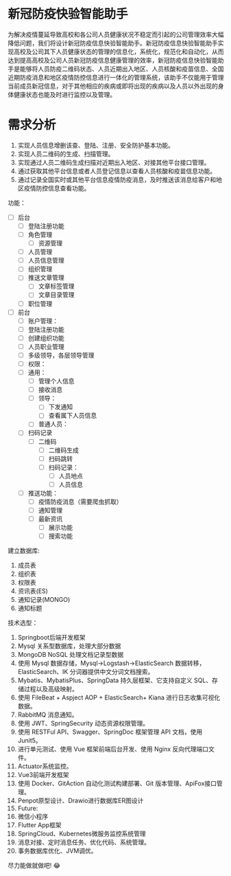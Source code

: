 # 新冠防疫快验智能助手

为解决疫情蔓延导致高校和各公司人员健康状况不稳定而引起的公司管理效率大幅降低问题，我们将设计新冠防疫信息快验智能助手。新冠防疫信息快验智能助手实现高校及公司其下人员健康状态的管理的信息化，系统化，规范化和自动化，从而达到提高高校及公司人员新冠防疫信息健康管理的效率，新冠防疫信息快验智能助手是能够将人员防疫二维码状态、人员近期出入地区、人员核酸和疫苗信息、全国近期防疫消息和地区疫情防控信息进行一体化的管理系统，该助手不仅能用于管理当前成员新冠信息，对于其他相应的疾病或即将出现的疾病以及人员以外出现的身体健康状态也能及时进行监控以及管理。

# 需求分析

1. 实现人员信息增删该查、登陆、注册、安全防护基本功能。
2. 实现人员二维码的生成、扫描管理。
3. 实现通过人员二维码生成扫描对近期出入地区、对接其他平台接口管理。
4. 通过获取其他平台信息或者人员登记信息以查看人员核酸和疫苗信息功能。
5. 通过记录全国实时或其他平台信息疫情防疫消息，及时推送该消息给客户和地区疫情防控信息查看功能。

功能：

- [ ] 后台
  - [ ] 登陆注册功能
  - [ ] 角色管理
    - [ ] 资源管理
  - [ ] 人员管理
  - [ ] 人员信息管理
  - [ ] 组织管理
  - [ ] 推送文章管理
    - [ ] 文章标签管理
    - [ ] 文章目录管理
  - [ ] 职位管理
- [ ] 前台
  - [ ] 账户管理：
  - [ ] 登陆注册功能
  - [ ] 创建组织功能
  - [ ] 人员职业管理
  - [ ] 多级领导，各层领导管理
  - [ ] 权限：
  - [ ] 通用：
    - [ ] 管理个人信息
    - [ ] 接收消息
    - [ ] 领导：
      - [ ] 下发通知
      - [ ] 查看属下人员信息
    - [ ] 普通人员：
  - [ ] 扫码记录
    -[ ] 二维码
      - [ ] 二维码生成
      - [ ] 扫码跳转
      - [ ] 扫码记录：
        - [ ] 人员地点
        - [ ] 人员信息
  - [ ] 推送功能：
    - [ ] 疫情防疫消息（需要爬虫抓取）
    - [ ] 通知管理
    - [ ] 最新资讯
      - [ ] 展示功能
      - [ ] 搜索功能

建立数据库:

1. 成员表
2. 组织表
3. 权限表
4. 资讯表(ES)
5. 通知记录(MONGO)
6. 通知标题

技术选型：

1. Springboot后端开发框架
  1. Mysql 关系型数据库，处理大部分数据
  2. MongoDB NoSQL 处理文档记录型数据
  3. 使用 Mysql 数据存储，Mysql->Logstash->ElasticSearch 数据转移，ElasticSearch、IK 分词器提供中文分词文档搜索。
  4. Mybatis、MybatisPlus、SpringData 持久层框架、它支持自定义 SQL、存储过程以及高级映射。
  5. 使用 FileBeat + Aspject AOP + ElasticSearch+ Kiana 进行日志收集可视化数据。
  6. RabbitMQ 消息通知。
  7. 使用 JWT、SpringSecurity 动态资源权限管理。
  8. 使用 RESTFul API、Swagger、SpringDoc 框架管理 API 文档，使用 Junit5。
  9. 进行单元测试、使用 Vue 框架前端后台开发、使用 Nginx 反向代理端口文件。
  10. Actuator系统监控。
2. Vue3前端开发框架
3. 使用 Docker、GitAction 自动化测试构建部署、Git 版本管理、ApiFox接口管理。
4. Penpot原型设计、Drawio进行数据库ER图设计
5. Future:
  1. 微信小程序
  2. Flutter App框架
  3. SpringCloud、Kubernetes微服务监控系统管理
  4. 消息对接、定时消息任务、优化代码、系统管理。
  5. 事务数据库优化、JVM调优。

尽力能做就做吧! 😂
